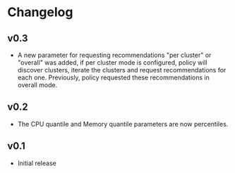 # Changelog

## v0.3

- A new parameter for requesting recommendations "per cluster" or "overall" was added, if per cluster mode is configured, policy will discover clusters, iterate the clusters and request recommendations for each one. Previously, policy requested these recommendations in overall mode.

## v0.2

- The CPU quantile and Memory quantile parameters are now percentiles.

## v0.1

- Initial release
